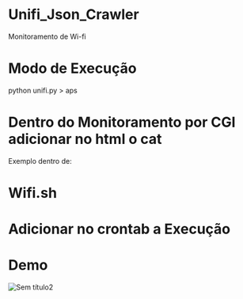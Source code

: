 # Unifi_Json_Crawler
Monitoramento de Wi-fi



# Modo de Execução

python unifi.py > aps

# Dentro do Monitoramento por CGI adicionar no html o cat

Exemplo dentro de:
# Wifi.sh

# Adicionar no crontab a Execução

# Demo

![Sem título2](https://user-images.githubusercontent.com/9101840/58097801-940e4580-7bae-11e9-89fb-a3442d20bf53.png)





